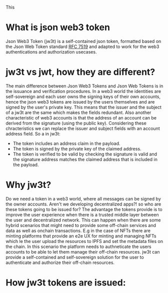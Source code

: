 This

# What is json web3 token

Json Web3 Token (jw3t) is a self-contained json token, formatted based on the Json Web Token standard [RFC 7519](https://tools.ietf.org/html/rfc7519) and adapted to work for the web3 authentications and authorization usecases.

# jw3t vs jwt, how they are different?

The main difference between Json Web3 Tokens and Json Web Tokens is in the issuance and verification procedures.
In a web3 world the identities are self-sovereign and each user owns the signing keys of their own accounts, hence the json web3 tokens are issued by the users themselves and are signed by the user's private key. This means that the issuer and the subject of a jw3t are the same which makes the fields redundant. Also another characteristic of web3 accounts is that the address of an account can be derived from the signature (using the public key). Considering these chracteristics we can replace the issuer and subject fields with an account address field.
So a in jw3t:

- The token includes an address claim in the payload.
- The token is signed by the private key of the claimed address.
- The token is verified to be valid by checking the signature is valid and the signature address matches the claimed address that is included in the payload.

# Why jw3t?

Do we need a token in a web3 world, where all messages can be signed by the owner accounts. Aren't we developing decentralized apps?! so who are these tokens going to be issued for? The advantage the tokens provide is to improve the user experience when there is a trusted middle layer between the user and decentralized network. This can happen when there are some hybrid scenarios that might need to provide some off-chain services and data as well as onchain transactions.
E.g in the case of NFTs there are minting platforms that provide an e2e UX for minting and managing NFTs which le the user upload the resources to IPFS and set the metadata files on the chain. In this scenario the platform needs to authneticate the users accounts to be able to let them manage their off-chain resources. jw3t can provide a self-contained and self-sovereign solution for the user to authenticate and authorize their off-chain resources.

# How jw3t tokens are issued:
